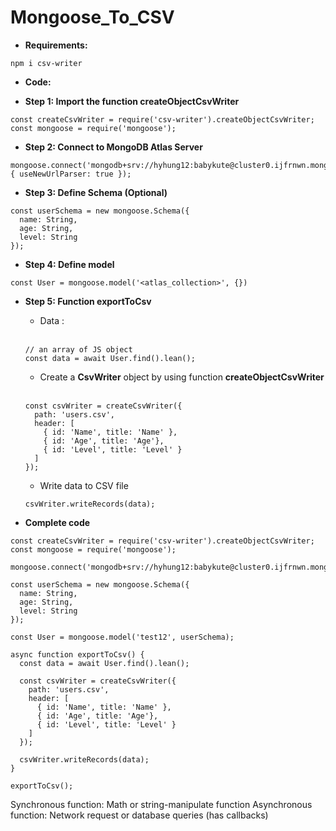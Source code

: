 # Mongoose_To_CSV
- **Requirements:**
```
npm i csv-writer
```
- **Code:**
+ **Step 1: Import the function createObjectCsvWriter**
```
const createCsvWriter = require('csv-writer').createObjectCsvWriter;
const mongoose = require('mongoose');
```
+ **Step 2: Connect to MongoDB Atlas Server**
```
mongoose.connect('mongodb+srv://hyhung12:babykute@cluster0.ijfrnwn.mongodb.net/mongo_test', { useNewUrlParser: true });
```
+ **Step 3: Define Schema (Optional)**
```
const userSchema = new mongoose.Schema({
  name: String,
  age: String,
  level: String
});
```
+ **Step 4: Define model**
```
const User = mongoose.model('<atlas_collection>', {})
```
+ **Step 5: Function exportToCsv**
  - Data : <br><br>

  ```
  // an array of JS object
  const data = await User.find().lean();
  ```
  - Create a **CsvWriter** object by using function **createObjectCsvWriter**<br><br>
  ```
  const csvWriter = createCsvWriter({
    path: 'users.csv',
    header: [
      { id: 'Name', title: 'Name' },
      { id: 'Age', title: 'Age'},
      { id: 'Level', title: 'Level' }
    ]   
  });
  ```
  + Write data to CSV file
 
  ```
  csvWriter.writeRecords(data);
  ```

- **Complete code**
```
const createCsvWriter = require('csv-writer').createObjectCsvWriter;
const mongoose = require('mongoose');

mongoose.connect('mongodb+srv://hyhung12:babykute@cluster0.ijfrnwn.mongodb.net/mongo_test');

const userSchema = new mongoose.Schema({
  name: String,
  age: String,
  level: String
});

const User = mongoose.model('test12', userSchema);

async function exportToCsv() {
  const data = await User.find().lean();

  const csvWriter = createCsvWriter({
    path: 'users.csv',
    header: [
      { id: 'Name', title: 'Name' },
      { id: 'Age', title: 'Age'},
      { id: 'Level', title: 'Level' }
    ]   
  });

  csvWriter.writeRecords(data);
}

exportToCsv();
```
Synchronous function: Math or string-manipulate function
Asynchronous function:  Network request or database queries (has callbacks)
